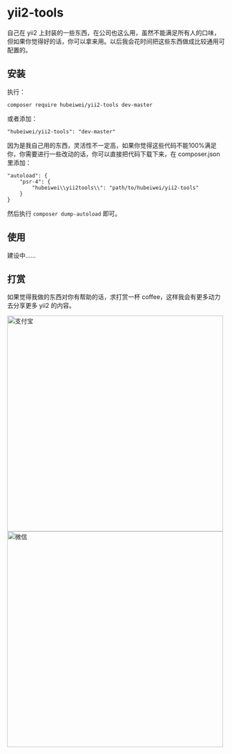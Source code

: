 # yii2-tools

自己在 yii2 上封装的一些东西，在公司也这么用，虽然不能满足所有人的口味，但如果你觉得好的话，你可以拿来用。以后我会花时间把这些东西做成比较通用可配置的。

## 安装

执行：

```
composer require hubeiwei/yii2-tools dev-master
```

或者添加：

```
"hubeiwei/yii2-tools": "dev-master"
```

因为是我自己用的东西，灵活性不一定高，如果你觉得这些代码不能100%满足你，你需要进行一些改动的话，你可以直接把代码下载下来，在 composer.json 里添加：

```
"autoload": {
    "psr-4": {
        "hubeiwei\\yii2tools\\": "path/to/hubeiwei/yii2-tools"
    }
}
```

然后执行 `composer dump-autoload` 即可。

## 使用

建设中……

## 打赏

如果觉得我做的东西对你有帮助的话，求打赏一杯 coffee，这样我会有更多动力去分享更多 yii2 的内容。

<img src="https://raw.githubusercontent.com/hubeiwei/hubeiwei.github.io/master/images/pay/ali_pay.jpg" width="500px" alt="支付宝">

<img src="https://raw.githubusercontent.com/hubeiwei/hubeiwei.github.io/master/images/pay/wechat_pay.png" width="500px" alt="微信">
